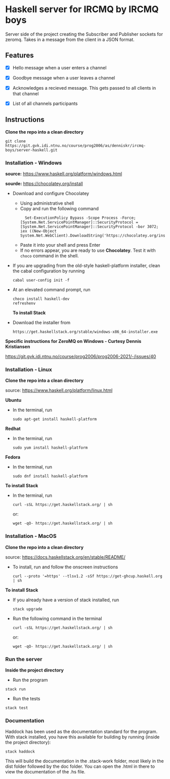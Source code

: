 # Haskell server for IRCMQ by IRCMQ boys

Server side of the project creating the Subscriber and Publisher sockets for zeromq. Takes in a message from the client in a JSON format. 

## Features

- [x]  Hello message when a user enters a channel

- [x]  Goodbye message when a user leaves a channel

- [x]  Acknowledges a recieved message. This gets passed to all clients in that channel

- [x]  List of all channels participants

## Instructions

**Clone the repo into a clean directory**

```
git clone https://git.gvk.idi.ntnu.no/course/prog2006/as/denniskr/ircmq-boys/server-haskell.git
```

### Installation - Windows

**source:** https://www.haskell.org/platform/windows.html

**sourde:** https://chocolatey.org/install

- Download and configure Chocolatey
  - Using administrative shell
  - Copy and run the following command
    ```
      Set-ExecutionPolicy Bypass -Scope Process -Force; [System.Net.ServicePointManager]::SecurityProtocol = [System.Net.ServicePointManager]::SecurityProtocol -bor 3072; iex ((New-Object System.Net.WebClient).DownloadString('https://chocolatey.org/install.ps1'))
    ```
  - Paste it into your shell and press Enter
  - If no errors appear, you are ready to use **Chocolatey**. Test it with `choco` command in the shell.
- If you are upgrading from the old-style haskell-platform installer, clean the cabal configuration by running

  ```
  cabal user-config init -f
  ```

- At an elevated command prompt, run
  ```
  choco install haskell-dev
  refreshenv
  ```
  **To install Stack**
- Download the installer from
  ```
  https://get.haskellstack.org/stable/windows-x86_64-installer.exe
  ```

**Specific instructions for ZeroMQ on Windows - Curtesy Dennis Kristiansen**

https://git.gvk.idi.ntnu.no/course/prog2006/prog2006-2021/-/issues/40

### Installation - Linux

**Clone the repo into a clean directory**

source: https://www.haskell.org/platform/linux.html

**Ubuntu**

- In the terminal, run
  ```
  sudo apt-get install haskell-platform
  ```

**Redhat**

- In the terminal, run
  ```
  sudo yum install haskell-platform
  ```

**Fedora**

- In the terminal, run
  ```
  sudo dnf install haskell-platform
  ```

**To install Stack**

- In the terminal, run
  ```
  curl -sSL https://get.haskellstack.org/ | sh
  ```
  or:
  ```
  wget -qO- https://get.haskellstack.org/ | sh
  ```

### Installation - MacOS

**Clone the repo into a clean directory**

source: https://docs.haskellstack.org/en/stable/README/

- To install, run and follow the onscreen instructions
  ```
  curl --proto '=https' --tlsv1.2 -sSf https://get-ghcup.haskell.org | sh
  ```

**To install Stack**

- If you already have a version of stack installed, run

  ```
  stack upgrade
  ```

- Run the following command in the terminal
  ```
  curl -sSL https://get.haskellstack.org/ | sh
  ```
  or:
  ```
  wget -qO- https://get.haskellstack.org/ | sh
  ```



### Run the server

**Inside the project directory**

* Run the program

```
stack run
```

* Run the tests

```
stack test
```

### Documentation

Haddock has been used as the documentation standard for the program. With stack installed, you have this available for building by running (inside the project directory):

```
stack haddock
```

This will build the documentation in the .stack-work folder, most likely in the dist folder followed by the doc folder. You can open the <filename>.html in there to view the documentation of the <filename>.hs file.
